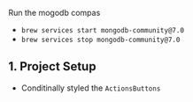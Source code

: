 Run the mogodb compas

- `brew services start mongodb-community@7.0`
- `brew services stop mongodb-community@7.0`


## 1. Project Setup
- Conditinally styled the `ActionsButtons`